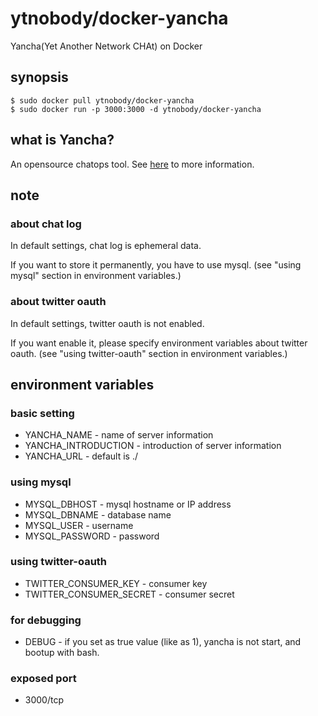 # ytnobody/docker-yancha

Yancha(Yet Another Network CHAt) on Docker

## synopsis

    $ sudo docker pull ytnobody/docker-yancha
    $ sudo docker run -p 3000:3000 -d ytnobody/docker-yancha


## what is Yancha?

An opensource chatops tool. See [here](https://github.com/uzulla/yancha) to more information.

## note

### about chat log

In default settings, chat log is ephemeral data.

If you want to store it permanently, you have to use mysql. (see "using mysql" section in environment variables.)

### about twitter oauth

In default settings, twitter oauth is not enabled.

If you want enable it, please specify environment variables about twitter oauth. (see "using twitter-oauth" section in environment variables.)

## environment variables

### basic setting

* YANCHA\_NAME - name of server information
* YANCHA\_INTRODUCTION - introduction of server information
* YANCHA\_URL - default is ./

### using mysql

* MYSQL\_DBHOST - mysql hostname or IP address
* MYSQL\_DBNAME - database name
* MYSQL\_USER - username
* MYSQL\_PASSWORD - password

### using twitter-oauth

* TWITTER\_CONSUMER\_KEY - consumer key
* TWITTER\_CONSUMER\_SECRET - consumer secret

### for debugging

* DEBUG - if you set as true value (like as 1), yancha is not start, and bootup with bash.

### exposed port

* 3000/tcp
